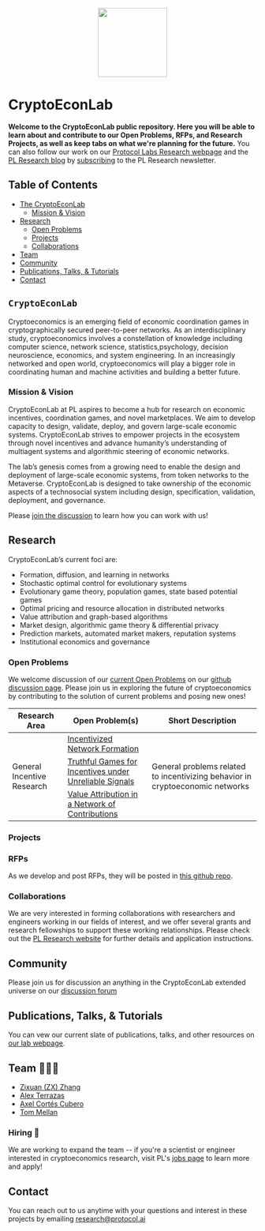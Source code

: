 <p align="center">
  <a href="https://research.protocol.ai/research/groups/cryptoeconlab/" title="CryptoEconLab">
    <img src="https://user-images.githubusercontent.com/25029171/149471901-e6ea751d-b030-4bf3-bb2e-f1ac54c14db2.png" width="140" />
  </a>

</p>

# CryptoEconLab

**Welcome to the CryptoEconLab public repository. Here you will be able to learn about and contribute to our Open Problems, RFPs, and Research Projects, as well as keep tabs on what we're planning for the future.** You can also follow our work on our [Protocol Labs Research webpage](https://research.protocol.ai/groups/cryptoeconlab/) and the [PL Research blog](https://research.protocol.ai/blog/) by [subscribing](https://protocol.us4.list-manage.com/subscribe?MERGE0=&u=09d704b0125b11d44d67d4617&id=7aa0f1150b&subscribe=) to the PL Research newsletter.

## Table of Contents

- [The CryptoEconLab](#cryptoeconlab)
  - [Mission & Vision](#mission--vision)
- [Research](#research)
  - [Open Problems](#research)
  - [Projects](#research)
  - [Collaborations](#collaborations)
- [Team](#team)
- [Community](#community)
- [Publications, Talks, & Tutorials](#publications-talks--tutorials)
- [Contact](#contact)

## `CryptoEconLab`

Cryptoeconomics is an emerging field of economic coordination games in cryptographically secured peer-to-peer networks. As an interdisciplinary study, cryptoeconomics involves a constellation of knowledge including computer science, network science, statistics,psychology, decision neuroscience, economics, and system engineering. In an increasingly networked and open world, cryptoeconomics will play a bigger role in coordinating human and machine activities and building a better future.

### Mission & Vision

CryptoEconLab at PL aspires to become a hub for research on economic incentives, coordination games, and novel marketplaces. We aim to develop capacity to design, validate, deploy, and govern large-scale economic systems. CryptoEconLab strives to empower projects in the ecosystem through novel incentives and advance humanity’s understanding of multiagent systems and algorithmic steering of economic networks.

The lab’s genesis comes from a growing need to enable the design and deployment of large-scale economic systems, from token networks to the Metaverse. CryptoEconLab is designed to take ownership of the economic aspects of a technosocial system including design, specification, validation, deployment, and governance.

Please [join the discussion](https://github.com/protocol/CryptoEconLab/discussions) to learn how you can work with us!

## Research

CryptoEconLab’s current foci are:

- Formation, diffusion, and learning in networks
- Stochastic optimal control for evolutionary systems
- Evolutionary game theory, population games, state based potential games
- Optimal pricing and resource allocation in distributed networks
- Value attribution and graph-based algorithms
- Market design, algorithmic game theory & differential privacy
- Prediction markets, automated market makers, reputation systems
- Institutional economics and governance


### Open Problems

We welcome discussion of our [current Open Problems](https://github.com/protocol/CryptoEconLab/tree/main/Open_Problems) on our [github discussion page](https://github.com/protocol/CryptoEconLab/discussions/categories/ideas-open-problems-and-proposals). Please join us in exploring the future of cryptoeconomics by contributing to the solution of current problems and posing new ones! 

<table>
  <thead>
    <tr>
      <th><b>Research Area</b></th>
    <th><b>Open Problem(s)</b></th>
    <th><b>Short Description</b></th>
    </tr>
  </thead>

  <tbody>
    <tr>
      <td rowspan="3">General Incentive Research</td>
      <td> 
<a href="https://github.com/protocol/CryptoEconLab/blob/main/Open_Problems/incentivized_network_formation.md">Incentivized Network Formation</a>
</td>
      <td rowspan="3">General problems related to incentivizing behavior in cryptoeconomic networks</td>
   </tr><tr>
      <td> <a href="https://github.com/protocol/CryptoEconLab/blob/main/Open_Problems/truthful-games.md">Truthful Games for Incentives under Unreliable Signals</a></td>
    </tr><tr>
      <td><a href="https://github.com/protocol/CryptoEconLab/blob/main/Open_Problems/value_attribution.md">Value Attribution in a Network of Contributions</a></td>
     </tr>
       <!--<tr>
      <td rowspan="3">Area 2</td>
      <td>open problem 1</td>
      <td rowspan="3">description 2</td>
    </tr><tr>
      <td>open problem 2</td>
    </tr><tr>
      <td>open problem 3</td>
    </tr>-->
  </tbody>
</table>

### Projects 

### RFPs
  
 As we develop and post RFPs, they will be posted in [this github repo](https://github.com/protocol/research-RFPs).
  
### Collaborations
  
We are very interested in forming collaborations with researchers and engineers working in our fields of interest, and we offer several grants and research fellowships to support these working relationships. Please check out the [PL Research website](https://research.protocol.ai/outreach/) for further details and application instructions.

## Community

Please join us for discussion an  anything in the CryptoEconLab extended universe on our [discussion forum](https://github.com/protocol/CryptoEconLab/discussions/)
  
## Publications, Talks, & Tutorials

You can vew our current slate of publications, talks, and other resources on [our lab webpage](https://research.protocol.ai/groups/cryptoeconlab/).


## Team 👨🏽‍🚀

- [Zixuan (ZX) Zhang](https://research.protocol.ai/authors/zixuan-zhang/)
- [Alex Terrazas](https://research.protocol.ai/authors/alex-terrazas)
- [Axel Cortés Cubero](https://research.protocol.ai/authors/axel-cortes-cubero)
- [Tom Mellan](https://research.protocol.ai/authors/tom-mellan/)

###  Hiring 🚀

We are working to expand the team -- if you're a scientist or engineer interested in cryptoeconomics research, visit PL's [jobs page](https://boards.greenhouse.io/protocollabs) to learn more and apply! 

## Contact

You can reach out to us anytime with your questions and interest in these projects by emailing [research@protocol.ai](mailto:research@protocol.ai)
